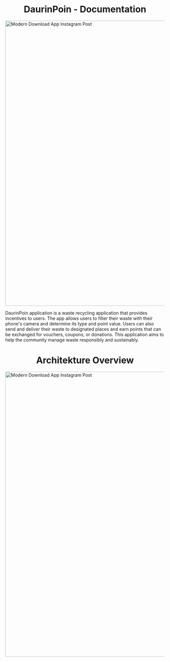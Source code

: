 <h1 align="center">DaurinPoin - Documentation</h1>
<img src="https://github.com/Capstone-DaurinPoin/.github/assets/100658838/1ec22da9-96bd-4f72-aff0-cf668cae2b8b" alt="Modern Download App Instagram Post" width="900" style="display: block; margin-left: auto; margin-right: auto;">

DaurinPoin application is a waste recycling application that provides incentives to users. The app allows users to filter their waste with their phone's camera and determine its type and point value. Users can also send and deliver their waste to designated places and earn points that can be exchanged for vouchers, coupons, or donations. This application aims to help the community manage waste responsibly and sustainably.


<h1 align="center">Architekture Overview</h1>
<img src="https://github.com/Capstone-DaurinPoin/Cloud-Computing/assets/100658838/f82850f6-e520-4a79-9cfc-043c270da932" alt="Modern Download App Instagram Post" width="900" style="display: block; margin-left: auto; margin-right: auto;">


